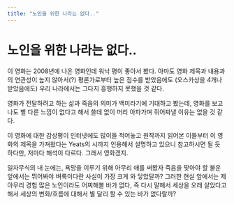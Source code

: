 ```yaml
---
title: "노인을 위한 나라는 없다.."
---
```

# 노인을 위한 나라는 없다..


이 영화는 2008년에 나온 영화인데 워낙 평이 좋아서 봤다. 아마도 영화 제목과 내용과의 연관성이 높지 않아서(?) 평론가로부터 높은 점수를 받았음에도 (오스카상을 4개나 받았음에도) 우리 나라에서는 그다지 흥행하지 못했을 것 같다. 




영화가 전달하려고 하는 삶과 죽음의 의미가 백미라기에 기대하고 봤는데, 영화를 보고나도 별 다른 느낌이 없다고 해서 쓸데 없이 머리 아파가며 쥐어짜낼 이유는 없을 것 같다. 




이 영화에 대한 감상평이 인터넷에도 많이들 적어놓고 원작까지 읽어본 이들부터 이 영화의 제목을 가져왔다는 Yeats의 시까지 인용해서 설명하고 있으니 참고하시면 될 듯 하다만, 저마다 해석이 다르다. 그래서 영화겠지.




일자무식의 내 눈에는, 욕망을 이루기 위해 아무리 애를 써봤자 죽음을 맞아야 할 불운 앞에서는 뛰어봐야 벼룩이다란 사실이 가장 크게 와 닿았달까? 그러한 현실 앞에서는 제 아무리 경험 많은 노인이라도 어찌해볼 바가 없다, 즉 다시 말해서 세상을 오래 살았다고 해서 세상의 변화/흐름에 대해서 별 달리 할 수 있는 바가 없다랄까?


